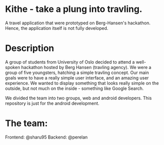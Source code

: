 # Kithe - take a plung into travling.
A travel application that were prototyped on Berg-Hansen's hackathon. Hence, the application itself is not fully developed.

# Description
A group of students from University of Oslo decided to attend a well-spoken hackathon hosted by Berg Hansen (travling agency). We were a group of five youngsters, hatching a simple travling concept. Our main goals were to have a really simple user interface, and an amazing user experience. We wanted to display something that looks really simple on the outside, but not much on the inside - something like Google Search. 

We divided the team into two groups, web and android developers. This repository is just for the android development.

# The team:
Frontend: @sharu95
Backend: @perelan
